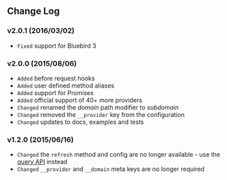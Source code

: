 
## Change Log

### v2.0.1 (2016/03/02)

- `Fixed` support for Bluebird 3

### v2.0.0 (2015/08/06)

- `Added` before request hooks
- `Added` user defined method aliases
- `Added` support for Promises
- `Added` official support of 40+ more providers
- `Changed` renamed the *domain* path modifier to *subdomain*
- `Changed` removed the `__provider` key from the configuration
- `Changed` updates to docs, examples and tests

### v1.2.0 (2015/06/16)
- `Changed` the `refresh` method and config are no longer available - use the [query API](https://github.com/simov/purest#refresh-token) instead
- `Changed` `__provider` and `__domain` meta keys are no longer required
